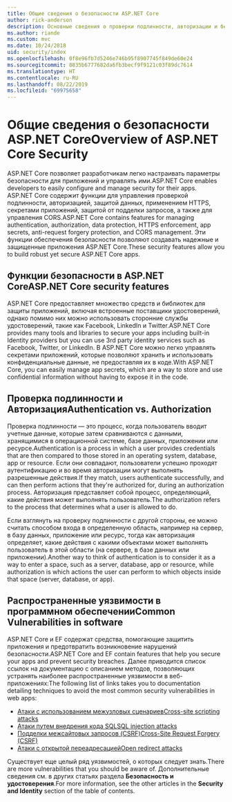 ```yaml
---
title: Общие сведения о безопасности ASP.NET Core
author: rick-anderson
description: Основные сведения о проверки подлинности, авторизации и безопасности в ASP.NET Core.
ms.author: riande
ms.custom: mvc
ms.date: 10/24/2018
uid: security/index
ms.openlocfilehash: 0f8e96fb7d5246e746b95f8907745f849de60e24
ms.sourcegitcommit: 8835b6777682da6fb3becf9f9121c03f89dc7614
ms.translationtype: HT
ms.contentlocale: ru-RU
ms.lasthandoff: 08/22/2019
ms.locfileid: "69975658"
---
```

# <a name="overview-of-aspnet-core-security"></a><span data-ttu-id="73cf8-103">Общие сведения о безопасности ASP.NET Core</span><span class="sxs-lookup"><span data-stu-id="73cf8-103">Overview of ASP.NET Core Security</span></span>

<span data-ttu-id="73cf8-104">ASP.NET Core позволяет разработчикам легко настраивать параметры безопасности для приложений и управлять ими.</span><span class="sxs-lookup"><span data-stu-id="73cf8-104">ASP.NET Core enables developers to easily configure and manage security for their apps.</span></span> <span data-ttu-id="73cf8-105">ASP.NET Core содержит функции для управления проверкой подлинности, авторизацией, защитой данных, применением HTTPS, секретами приложений, защитой от подделки запросов, а также для управления CORS.</span><span class="sxs-lookup"><span data-stu-id="73cf8-105">ASP.NET Core contains features for managing authentication, authorization, data protection, HTTPS enforcement, app secrets, anti-request forgery protection, and CORS management.</span></span> <span data-ttu-id="73cf8-106">Эти функции обеспечения безопасности позволяют создавать надежные и защищенные приложения ASP.NET Core.</span><span class="sxs-lookup"><span data-stu-id="73cf8-106">These security features allow you to build robust yet secure ASP.NET Core apps.</span></span>

## <a name="aspnet-core-security-features"></a><span data-ttu-id="73cf8-107">Функции безопасности в ASP.NET Core</span><span class="sxs-lookup"><span data-stu-id="73cf8-107">ASP.NET Core security features</span></span>

<span data-ttu-id="73cf8-108">ASP.NET Core предоставляет множество средств и библиотек для защиты приложений, включая встроенные поставщики удостоверений, однако помимо них можно использовать сторонние службы удостоверений, такие как Facebook, LinkedIn и Twitter.</span><span class="sxs-lookup"><span data-stu-id="73cf8-108">ASP.NET Core provides many tools and libraries to secure your apps including built-in Identity providers but you can use 3rd party identity services such as Facebook, Twitter, or LinkedIn.</span></span> <span data-ttu-id="73cf8-109">В ASP.NET Core можно легко управлять секретами приложений, которые позволяют хранить и использовать конфиденциальные данные, не предоставляя их в коде.</span><span class="sxs-lookup"><span data-stu-id="73cf8-109">With ASP.NET Core, you can easily manage app secrets, which are a way to store and use confidential information without having to expose it in the code.</span></span>

## <a name="authentication-vs-authorization"></a><span data-ttu-id="73cf8-110">Проверка подлинности и Авторизация</span><span class="sxs-lookup"><span data-stu-id="73cf8-110">Authentication vs. Authorization</span></span>

<span data-ttu-id="73cf8-111">Проверка подлинности — это процесс, когда пользователь вводит учетные данные, которые затем сравниваются с данными, хранящимися в операционной системе, базе данных, приложении или ресурсе.</span><span class="sxs-lookup"><span data-stu-id="73cf8-111">Authentication is a process in which a user provides credentials that are then compared to those stored in an operating system, database, app or resource.</span></span> <span data-ttu-id="73cf8-112">Если они совпадают, пользователи успешно проходят аутентификацию и во время авторизации могут выполнять разрешенные действия.</span><span class="sxs-lookup"><span data-stu-id="73cf8-112">If they match, users authenticate successfully, and can then perform actions that they're authorized for, during an authorization process.</span></span> <span data-ttu-id="73cf8-113">Авторизация представляет собой процесс, определяющий, какие действия может выполнять пользователь.</span><span class="sxs-lookup"><span data-stu-id="73cf8-113">The authorization refers to the process that determines what a user is allowed to do.</span></span>

<span data-ttu-id="73cf8-114">Если взглянуть на проверку подлинности с другой стороны, ее можно считать способом входа в определенную область, например на сервер, в базу данных, приложение или ресурс, тогда как авторизация определяет, какие действия с какими объектами может выполнять пользователь в этой области (на сервере, в базе данных или приложении).</span><span class="sxs-lookup"><span data-stu-id="73cf8-114">Another way to think of authentication is to consider it as a way to enter a space, such as a server, database, app or resource, while authorization is which actions the user can perform to which objects inside that space (server, database, or app).</span></span>

## <a name="common-vulnerabilities-in-software"></a><span data-ttu-id="73cf8-115">Распространенные уязвимости в программном обеспечении</span><span class="sxs-lookup"><span data-stu-id="73cf8-115">Common Vulnerabilities in software</span></span>

<span data-ttu-id="73cf8-116">ASP.NET Core и EF содержат средства, помогающие защитить приложения и предотвратить возникновение нарушений безопасности.</span><span class="sxs-lookup"><span data-stu-id="73cf8-116">ASP.NET Core and EF contain features that help you secure your apps and prevent security breaches.</span></span> <span data-ttu-id="73cf8-117">Далее приводится список ссылок на документацию с описанием методов, позволяющих устранять наиболее распространенные уязвимости в веб-приложениях:</span><span class="sxs-lookup"><span data-stu-id="73cf8-117">The following list of links takes you to documentation detailing techniques to avoid the most common security vulnerabilities in web apps:</span></span>

* [<span data-ttu-id="73cf8-118">Атаки с использованием межузловых сценариев</span><span class="sxs-lookup"><span data-stu-id="73cf8-118">Cross-site scripting attacks</span></span>](xref:security/cross-site-scripting)
* [<span data-ttu-id="73cf8-119">Атаки путем внедрения кода SQL</span><span class="sxs-lookup"><span data-stu-id="73cf8-119">SQL injection attacks</span></span>](/ef/core/querying/raw-sql)
* [<span data-ttu-id="73cf8-120">Подделки межсайтовых запросов (CSRF)</span><span class="sxs-lookup"><span data-stu-id="73cf8-120">Cross-Site Request Forgery (CSRF)</span></span>](xref:security/anti-request-forgery)
* [<span data-ttu-id="73cf8-121">Атаки с открытой переадресацией</span><span class="sxs-lookup"><span data-stu-id="73cf8-121">Open redirect attacks</span></span>](xref:security/preventing-open-redirects)

<span data-ttu-id="73cf8-122">Существует еще целый ряд уязвимостей, о которых следует знать.</span><span class="sxs-lookup"><span data-stu-id="73cf8-122">There are more vulnerabilities that you should be aware of.</span></span> <span data-ttu-id="73cf8-123">Дополнительные сведения см. в других статьях раздела **Безопасность и удостоверения**.</span><span class="sxs-lookup"><span data-stu-id="73cf8-123">For more information, see the other articles in the **Security and Identity** section of the table of contents.</span></span>
